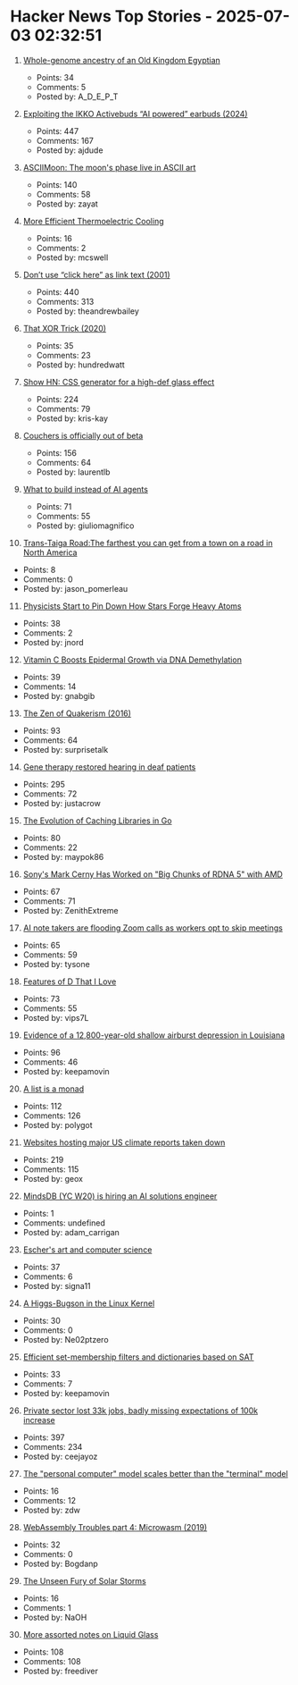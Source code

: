 # Hacker News Top Stories - 2025-07-03 02:32:51

1. [Whole-genome ancestry of an Old Kingdom Egyptian](https://www.nature.com/articles/s41586-025-09195-5)
   - Points: 34
   - Comments: 5
   - Posted by: A_D_E_P_T

2. [Exploiting the IKKO Activebuds “AI powered” earbuds (2024)](https://blog.mgdproductions.com/ikko-activebuds/)
   - Points: 447
   - Comments: 167
   - Posted by: ajdude

3. [ASCIIMoon: The moon's phase live in ASCII art](https://asciimoon.com/)
   - Points: 140
   - Comments: 58
   - Posted by: zayat

4. [More Efficient Thermoelectric Cooling](https://www.jhuapl.edu/news/news-releases/250521-apl-thermoelectrics-enable-compressor-free-cooling)
   - Points: 16
   - Comments: 2
   - Posted by: mcswell

5. [Don’t use “click here” as link text (2001)](https://www.w3.org/QA/Tips/noClickHere)
   - Points: 440
   - Comments: 313
   - Posted by: theandrewbailey

6. [That XOR Trick (2020)](https://florian.github.io//xor-trick/)
   - Points: 35
   - Comments: 23
   - Posted by: hundredwatt

7. [Show HN: CSS generator for a high-def glass effect](https://glass3d.dev/)
   - Points: 224
   - Comments: 79
   - Posted by: kris-kay

8. [Couchers is officially out of beta](https://couchers.org/blog/2025/07/01/releasing-couchers-v1)
   - Points: 156
   - Comments: 64
   - Posted by: laurentlb

9. [What to build instead of AI agents](https://decodingml.substack.com/p/stop-building-ai-agents)
   - Points: 71
   - Comments: 55
   - Posted by: giuliomagnifico

10. [Trans-Taiga Road:The farthest you can get from a town on a road in North America](https://www.jamesbayroad.com/ttr/index.html)
   - Points: 8
   - Comments: 0
   - Posted by: jason_pomerleau

11. [Physicists Start to Pin Down How Stars Forge Heavy Atoms](https://www.quantamagazine.org/physicists-start-to-pin-down-how-stars-forge-heavy-atoms-20250702/)
   - Points: 38
   - Comments: 2
   - Posted by: jnord

12. [Vitamin C Boosts Epidermal Growth via DNA Demethylation](https://www.jidonline.org/article/S0022-202X(25)00416-6/fulltext)
   - Points: 39
   - Comments: 14
   - Posted by: gnabgib

13. [The Zen of Quakerism (2016)](https://www.friendsjournal.org/the-zen-of-quakerism/)
   - Points: 93
   - Comments: 64
   - Posted by: surprisetalk

14. [Gene therapy restored hearing in deaf patients](https://news.ki.se/gene-therapy-restored-hearing-in-deaf-patients)
   - Points: 295
   - Comments: 72
   - Posted by: justacrow

15. [The Evolution of Caching Libraries in Go](https://maypok86.github.io/otter/blog/cache-evolution/)
   - Points: 80
   - Comments: 22
   - Posted by: maypok86

16. [Sony's Mark Cerny Has Worked on "Big Chunks of RDNA 5" with AMD](https://overclock3d.net/news/gpu-displays/sonys-mark-cerny-has-worked-on-big-chunks-of-rdna-5-with-amd/)
   - Points: 67
   - Comments: 71
   - Posted by: ZenithExtreme

17. [AI note takers are flooding Zoom calls as workers opt to skip meetings](https://www.washingtonpost.com/technology/2025/07/02/ai-note-takers-meetings-bots/)
   - Points: 65
   - Comments: 59
   - Posted by: tysone

18. [Features of D That I Love](https://bradley.chatha.dev/blog/dlang-propaganda/features-of-d-that-i-love/)
   - Points: 73
   - Comments: 55
   - Posted by: vips7L

19. [Evidence of a 12,800-year-old shallow airburst depression in Louisiana](https://www.scienceopen.com/hosted-document?doi=10.14293/ACI.2025.0004)
   - Points: 96
   - Comments: 46
   - Posted by: keepamovin

20. [A list is a monad](https://alexyorke.github.io//2025/06/29/a-list-is-a-monad/)
   - Points: 112
   - Comments: 126
   - Posted by: polygot

21. [Websites hosting major US climate reports taken down](https://apnews.com/article/climate-change-national-assessment-nasa-white-house-057cec699caef90832d8b10f21a6ffe8)
   - Points: 219
   - Comments: 115
   - Posted by: geox

22. [MindsDB (YC W20) is hiring an AI solutions engineer](https://job-boards.greenhouse.io/mindsdb/jobs/4770283007)
   - Points: 1
   - Comments: undefined
   - Posted by: adam_carrigan

23. [Escher's art and computer science](https://github.com/gritzko/librdx/blob/master/blog/escher.md)
   - Points: 37
   - Comments: 6
   - Posted by: signa11

24. [A Higgs-Bugson in the Linux Kernel](https://blog.janestreet.com/a-higgs-bugson-in-the-linux-kernel/)
   - Points: 30
   - Comments: 0
   - Posted by: Ne02ptzero

25. [Efficient set-membership filters and dictionaries based on SAT](https://github.com/NationalSecurityAgency/XORSATFilter)
   - Points: 33
   - Comments: 7
   - Posted by: keepamovin

26. [Private sector lost 33k jobs, badly missing expectations of 100k increase](https://www.cnbc.com/2025/07/02/adp-jobs-report-june-2025.html)
   - Points: 397
   - Comments: 234
   - Posted by: ceejayoz

27. [The "personal computer" model scales better than the "terminal" model](https://utcc.utoronto.ca/~cks/space/blog/tech/ScalingTerminalsVsPCs)
   - Points: 16
   - Comments: 12
   - Posted by: zdw

28. [WebAssembly Troubles part 4: Microwasm (2019)](http://troubles.md/microwasm/)
   - Points: 32
   - Comments: 0
   - Posted by: Bogdanp

29. [The Unseen Fury of Solar Storms](https://www.noemamag.com/the-unseen-fury-of-solar-storms/)
   - Points: 16
   - Comments: 1
   - Posted by: NaOH

30. [More assorted notes on Liquid Glass](https://morrick.me/archives/10068)
   - Points: 108
   - Comments: 108
   - Posted by: freediver

